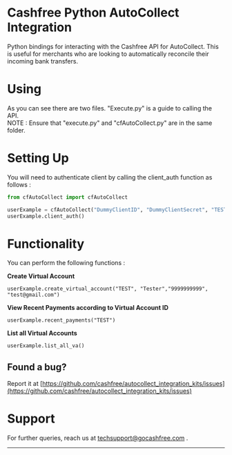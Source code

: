#  Cashfree Python AutoCollect Integration 

Python bindings for interacting with the Cashfree API for AutoCollect. This is useful for merchants who are looking to automatically reconcile their incoming bank transfers. 

# Using 

As you can see there are two files. "Execute.py" is a guide to calling the API. <br />
NOTE : Ensure that "execute.py" and "cfAutoCollect.py" are in the same folder.

# Setting Up

You will need to authenticate client by calling the client_auth function as follows : 

```python
from cfAutoCollect import cfAutoCollect

userExample = cfAutoCollect("DummyClientID", "DummyClientSecret", "TEST/PROD")
userExample.client_auth()
```

# Functionality

You can perform the following functions : 

**Create Virtual Account**
```
userExample.create_virtual_account("TEST", "Tester","9999999999", "test@gmail.com")
```

**View Recent Payments according to Virtual Account ID**
```
userExample.recent_payments("TEST")
```
**List all Virtual Accounts**

```
userExample.list_all_va()
```
## Found a bug?

Report it at [https://github.com/cashfree/autocollect_integration_kits/issues](https://github.com/cashfree/autocollect_integration_kits/issues)

# Support

For further queries, reach us at techsupport@gocashfree.com .

********************************************************************************** 





